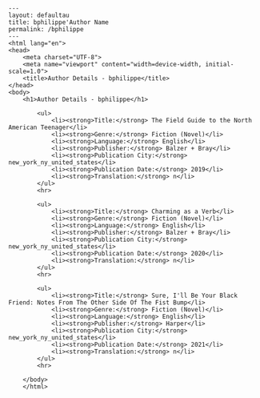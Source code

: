 
    ---
    layout: defaultau
    title: bphilippe'Author Name 
    permalink: /bphilippe
    ---
    <html lang="en">
    <head>
        <meta charset="UTF-8">
        <meta name="viewport" content="width=device-width, initial-scale=1.0">
        <title>Author Details - bphilippe</title>
    </head>
    <body>
        <h1>Author Details - bphilippe</h1>
        
            <ul>
                <li><strong>Title:</strong> The Field Guide to the North American Teenager</li>
                <li><strong>Genre:</strong> Fiction (Novel)</li>
                <li><strong>Language:</strong> English</li>
                <li><strong>Publisher:</strong> Balzer + Bray</li>
                <li><strong>Publication City:</strong> new_york_ny_united_states</li>
                <li><strong>Publication Date:</strong> 2019</li>
                <li><strong>Translation:</strong> n</li>
            </ul>
            <hr>
            
            <ul>
                <li><strong>Title:</strong> Charming as a Verb</li>
                <li><strong>Genre:</strong> Fiction (Novel)</li>
                <li><strong>Language:</strong> English</li>
                <li><strong>Publisher:</strong> Balzer + Bray</li>
                <li><strong>Publication City:</strong> new_york_ny_united_states</li>
                <li><strong>Publication Date:</strong> 2020</li>
                <li><strong>Translation:</strong> n</li>
            </ul>
            <hr>
            
            <ul>
                <li><strong>Title:</strong> Sure, I'll Be Your Black Friend: Notes From The Other Side Of The Fist Bump</li>
                <li><strong>Genre:</strong> Fiction (Novel)</li>
                <li><strong>Language:</strong> English</li>
                <li><strong>Publisher:</strong> Harper</li>
                <li><strong>Publication City:</strong> new_york_ny_united_states</li>
                <li><strong>Publication Date:</strong> 2021</li>
                <li><strong>Translation:</strong> n</li>
            </ul>
            <hr>
            
        </body>
        </html>
        